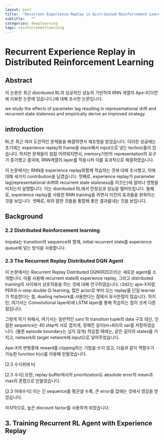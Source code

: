 ```yaml
---
layout: post
title:  "Recurrent Experience Replay in Distributed Reinforcement Learning 논문 리뷰 및 설명"
subtitle:   ""
categories: deeplearning
tags: reinforcementlearning
---
```


# Recurrent Experience Replay in Distributed Reinforcement Learning

## Abstract
이 논문은 최근 distributed RL의 성공적인 성능의 기반하여 RNN 계열의 Ape-X(이전에 리뷰한 논문에 있습니다.)에 대해 조사한 논문입니다.

we study the effects of parameter lag resulting in representational drift and recurrent state staleness and empirically derive an improved strategy.

## introduction

RL은 최근 여러 도전적인 문제들을 해결하면서 재조명을 받았습니다. 이러한 성공에는 초기에는 experience replay와 frame을 stack해서 input으로 넣는 technic들이 있습니다. 하지만 문제들이 점점 어려워지면서, memory기반의 representation의 요구가 증가했고 결국에, RNN계열의 layer를 적용시켜 이를 효과적으로 해결하였습니다.

이 논문에서는 RNN을 experience replay와함께 학습하는 것에 대해 조사했고, 이에 대해 세가지 contribution을 남겼습니다. 첫째로, experience replay가 parameter lag(representational drift와 recurrent state staleness를 이끄는)에 얼마나 영향을 미치는지 설명합니다. 이는 distributed RL에서 안정성과 성능을 떨어뜨립니다. 둘째로, experience replay를 사용한 RNN training을 하면서 이전의 효과들을 완화하는 것을 보입니다. 셋째로, 위의 말한 것들을 통합해 좋은 결과를내는 것을 보입니다.

## Background
### 2.2 Distributed Reinforcement learning
 Impala는 transition의 sequence와 함께, initial recurrent state를 experience queue에 넣는 방식을 사용합니다. 


### 2.3 The Recurrent Replay Distributed DQN Agent

이 논문에서는 Recurrent Replay Distributed DQN(R2D2)라는 새로운 agent를 소개합니다. 이를 사용해 recurrent state와 experience replay, 그리고 distributed training의 사이에서 상호작용을 하는 것에 대해 연구하였습니다. r2d2는 ape-X처럼 PER과 n-step double Q-learning, 많은 actor로 부터 오는 replay를 단일 learner가 학습한다는 점, dueling network를 사용한다는 점에서 유사한점이 많습니다. 하지만, 여기서는 Convolutional layer뒤에 LSTM layer를 통해 학습하는 점이 크게 다른점입니다.

그렇게 하기 위해서, 여기서는 일반적인 sars'의 transition tuple의 data 구조 대신, 인접한 sequence는 40 step씩 서로 겹치게, 정해진 길이(m=80)의 sar를 저장하였습니다. (물론 episode boundary는 넘지 않게)
학습할 때에는, 같은 길이의 states를 가지고, network와 target network에 input으로 넣어주었습니다.

Ape-X의 변형중에 reward를 clipping하는 기법을 쓰지 않고, 다음과 같이 역함수가 가능한 function h(x)를 이용해 만들었습니다.

[2.3 수식위에 h]

[2.3 수식]
또한, replay buffer에서의 prioritization도 absolute error의 mean과 max의 혼합으로 만들었습니다.

[2.3 아래수식] 이는 긴 sequence를 평균낼 수록, 큰 error를 없애는 것에서 영감을 얻었습니다. 

마지막으로, 높은 discount factor를 사용하게 되었습니다.

## 3. Training Recurrent RL Agent with Experience Replay
